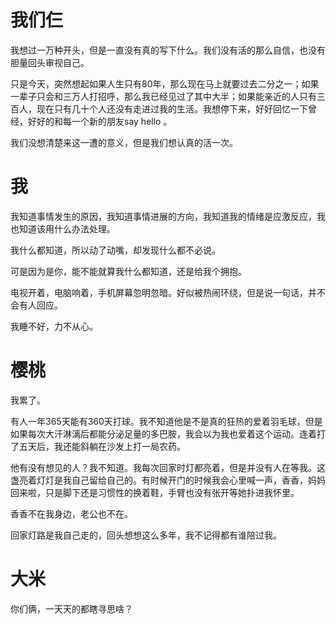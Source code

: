 
# 我们仨

我想过一万种开头，但是一直没有真的写下什么。我们没有活的那么自信，也没有胆量回头审视自己。

只是今天，突然想起如果人生只有80年，那么现在马上就要过去二分之一；如果一辈子只会和三万人打招呼，那么我已经见过了其中大半；如果能亲近的人只有三百人，现在只有几十个人还没有走进过我的生活。我想停下来，好好回忆一下曾经，好好的和每一个新的朋友say hello 。

我们没想清楚来这一遭的意义，但是我们想认真的活一次。

# 我

我知道事情发生的原因，我知道事情进展的方向，我知道我的情绪是应激反应，我也知道该用什么办法处理。

我什么都知道，所以动了动嘴，却发现什么都不必说。

可是因为是你，能不能就算我什么都知道，还是给我个拥抱。


电视开着，电脑响着，手机屏幕忽明忽暗。好似被热闹环绕，但是说一句话，并不会有人回应。


我睡不好，力不从心。


# 樱桃

我累了。

有人一年365天能有360天打球。我不知道他是不是真的狂热的爱着羽毛球，但是如果每次大汗淋漓后都能分泌足量的多巴胺，我会以为我也爱着这个运动。连着打了五天后，我还能斜躺在沙发上打一局农药。

他有没有想见的人？我不知道。我每次回家时灯都亮着，但是并没有人在等我。这盏亮着灯灯是我自己留给自己的。有时候开门的时候我会心里喊一声，香香，妈妈回来啦，只是脚下还是习惯性的换着鞋，手臂也没有张开等她扑进我怀里。

香香不在我身边，老公也不在。

回家灯路是我自己走的，回头想想这么多年，我不记得都有谁陪过我。

# 大米

你们俩，一天天的都瞎寻思啥？



